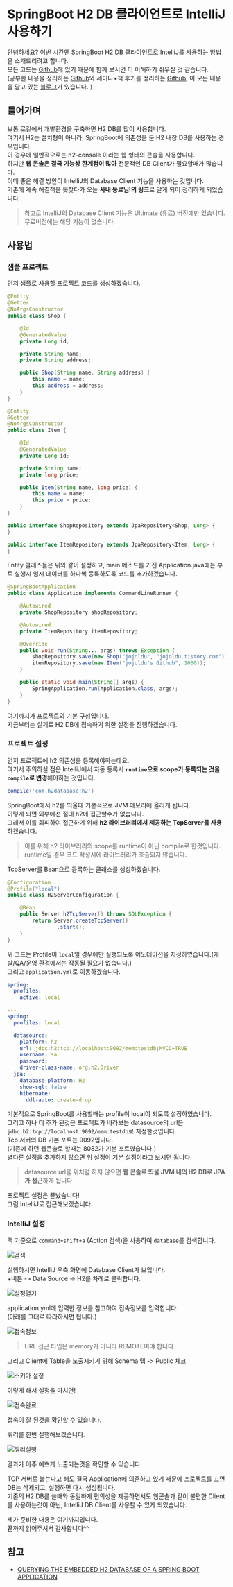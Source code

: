 # SpringBoot H2 DB 클라이언트로 IntelliJ 사용하기 

안녕하세요? 이번 시간엔 SpringBoot H2 DB 클라이언트로 IntelliJ를 사용하는 방법을 소개드리려고 합니다.    
모든 코드는 [Github](https://github.com/jojoldu/blog-code/tree/master/intellij-h2-client)에 있기 때문에 함께 보시면 더 이해하기 쉬우실 것 같습니다.  
(공부한 내용을 정리하는 [Github](https://github.com/jojoldu/blog-code)와 세미나+책 후기를 정리하는 [Github](https://github.com/jojoldu/review), 이 모든 내용을 담고 있는 [블로그](http://jojoldu.tistory.com/)가 있습니다. )<br/>

## 들어가며

보통 로컬에서 개발환경을 구축하면 H2 DB를 많이 사용합니다.  
여기서 H2는 설치형이 아니라, SpringBoot에 의존성을 둔 H2 내장 DB를 사용하는 경우입니다.  
이 경우에 일반적으로는 h2-console 이라는 웹 형태의 콘솔을 사용합니다.  
하지만 **웹 콘솔은 결국 기능상 한계점이 많아** 전문적인 DB Client가 필요할때가 많습니다.  
이때 좋은 해결 방안이 IntelliJ의 Database Client 기능을 사용하는 것입니다.  
기존에 계속 해결책을 못찾다가 오늘 **사내 동료님!의 링크**로 알게 되어 정리하게 되었습니다.  
 
> 참고로 IntelliJ의 Database Client 기능은 Ultimate (유료) 버전에만 있습니다.  
무료버전에는 해당 기능이 없습니다.

## 사용법

### 샘플 프로젝트

먼저 샘플로 사용할 프로젝트 코드를 생성하겠습니다.

```java
@Entity
@Getter
@NoArgsConstructor
public class Shop {

    @Id
    @GeneratedValue
    private Long id;

    private String name;
    private String address;

    public Shop(String name, String address) {
        this.name = name;
        this.address = address;
    }
}

@Entity
@Getter
@NoArgsConstructor
public class Item {

    @Id
    @GeneratedValue
    private Long id;

    private String name;
    private long price;

    public Item(String name, long price) {
        this.name = name;
        this.price = price;
    }
}

public interface ShopRepository extends JpaRepository<Shop, Long> {
}

public interface ItemRepository extends JpaRepository<Item, Long> {
}

```

Entity 클래스들은 위와 같이 설정하고, main 메소드를 가진 Application.java에는 부트 실행시 임시 데이터를 하나씩 등록하도록 코드를 추가하겠습니다.

```java
@SpringBootApplication
public class Application implements CommandLineRunner {

	@Autowired
	private ShopRepository shopRepository;

	@Autowired
	private ItemRepository itemRepository;

	@Override
	public void run(String... args) throws Exception {
		shopRepository.save(new Shop("jojoldu", "jojoldu.tistory.com"));
		itemRepository.save(new Item("jojoldu's Github", 1000));
	}

	public static void main(String[] args) {
		SpringApplication.run(Application.class, args);
	}
}
```

여기까지가 프로젝트의 기본 구성입니다.  
지금부터는 실제로 H2 DB에 접속하기 위한 설정을 진행하겠습니다.  
  
### 프로젝트 설정

먼저 프로젝트에 h2 의존성을 등록해야하는데요.  
여기서 주의하실 점은 IntelliJ에서 자동 등록시 **```runtime```으로 scope가 등록되는 것을 ```compile```로 변경**해야하는 것입니다.

```groovy
compile('com.h2database:h2')
```

SpringBoot에서 h2를 띄울때 기본적으로 JVM 메모리에 올리게 됩니다.  
이렇게 되면 외부에선 절대 h2에 접근할수가 없습니다.  
그래서 이를 회피하여 접근하기 위해 **h2 라이브러리에서 제공하는 TcpServer를 사용**하겠습니다.  


> 이를 위해 h2 라이브러리의 scope를 runtime이 아닌 compile로 한것입니다.  
runtime일 경우 코드 작성시에 라이브러리가 호출되지 않습니다.

TcpServer를 Bean으로 등록하는 클래스를 생성하겠습니다.

```java
@Configuration
@Profile("local")
public class H2ServerConfiguration {

    @Bean
    public Server h2TcpServer() throws SQLException {
        return Server.createTcpServer()
                .start();
    }
}

``` 

위 코드는 Profile이 ```local```일 경우에만 실행되도록 어노테이션을 지정하였습니다.(개발/QA/운영 환경에서는 작동될 필요가 없습니다.)  
그리고 ```application.yml```로 이동하겠습니다.

```yml
spring:
  profiles:
    active: local

---
spring:
  profiles: local

  datasource:
    platform: h2
    url: jdbc:h2:tcp://localhost:9092/mem:testdb;MVCC=TRUE
    username: sa
    password:
    driver-class-name: org.h2.Driver
  jpa:
    database-platform: H2
    show-sql: false
    hibernate:
      ddl-auto: create-drop
```

기본적으로 SpringBoot를 사용할때는 profile이 local이 되도록 설정하였습니다.  
그리고 하나 더 추가 된것은 프로젝트가 바라보는 datasource의 url은 ```jdbc:h2:tcp://localhost:9092/mem:testdb```로 지정한것입니다.  
Tcp 서버의 DB 기본 포트는 9092입니다.  
(기존에 하던 웹콘솔로 할때는 8082가 기본 포트였습니다.)  
별다른 설정을 추가하지 않으면 위 설정이 기본 설정이라고 보시면 됩니다.  

> datasource url을 위처럼 하지 않으면 **웹 콘솔로 띄울 JVM 내의 H2 DB로 JPA가 접근**하게 됩니다

프로젝트 설정은 끝났습니다!  
그럼 IntelliJ로 접근해보겠습니다.

### IntelliJ 설정

맥 기준으로 ```command+shift+a``` (Action 검색)을 사용하여 ```database```를 검색합니다.

![검색](./images/검색.png)

실행하시면 IntelliJ 우측 화면에 Database Client가 보입니다.  
+버튼 -> Data Source -> H2를 차례로 클릭합니다.

![설정열기](./images/설정열기.png)

application.yml에 입력한 정보를 참고하여 접속정보를 입력합니다.  
(아래를 그대로 따라하시면 됩니다.)

![접속정보](./images/접속정보.png)

> URL 접근 타입은 memory가 아니라 REMOTE여야 합니다.  

그리고 Client에 Table을 노출시키기 위해 Schema 탭 -> Public 체크

![스키마 설정](./images/스키마설정.png)

이렇게 해서 설정을 마치면!

![접속완료](./images/접속완료.png)

접속이 잘 된것을 확인할 수 있습니다.  
  
쿼리를 한번 실행해보겠습니다.

![쿼리실행](./images/쿼리실행.png)

결과가 아주 예쁘게 노출되는것을 확인할 수 있습니다.  
  
TCP 서버로 붙는다고 해도 결국 Application에 의존하고 있기 때문에 프로젝트를 끄면 DB는 삭제되고, 실행하면 다시 생성됩니다.  
기존의 H2 DB를 쓸때와 동일하게 편의성을 제공하면서도 웹콘솔과 같이 불편한 Client를 사용하는것이 아닌, IntelliJ DB Client를 사용할 수 있게 되었습니다.  
  
제가 준비한 내용은 여기까지입니다.  
끝까지 읽어주셔서 감사합니다^^

## 참고

* [QUERYING THE EMBEDDED H2 DATABASE OF A SPRING BOOT APPLICATION](https://techdev.io/en/developer-blog/querying-the-embedded-h2-database-of-a-spring-boot-application)
